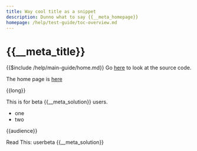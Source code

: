 ```yaml
---
title: Way cool title as a snippet
description: Dunno what to say {{__meta_homepage}}
homepage: /help/test-guide/toc-overview.md
---
```

# {{__meta_title}}

{{$include /help/main-guide/home.md}}
Go [here]({{__meta_git-repo}}) to look at the source code.

The home page is [here]({{__meta_homepage}})

{{long}}

This is for beta {{__meta_solution}} users.

* one
* two

{{audience}}

Read This: userbeta {{__meta_solution}}

